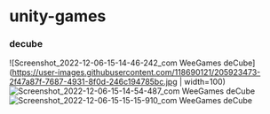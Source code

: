 # unity-games

### decube
![Screenshot_2022-12-06-15-14-46-242_com WeeGames deCube](https://user-images.githubusercontent.com/118690121/205923473-2f47a87f-7687-4931-8f0d-246c194785bc.jpg | width=100)
![Screenshot_2022-12-06-15-14-54-487_com WeeGames deCube](https://user-images.githubusercontent.com/118690121/205923498-b2ec6f1f-663b-48f8-b969-68f2055cfb3e.jpg)
![Screenshot_2022-12-06-15-15-15-910_com WeeGames deCube](https://user-images.githubusercontent.com/118690121/205923505-4e23c6d1-ae4e-4ae2-b14f-41e3406a324e.jpg)
